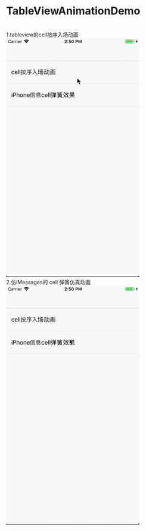 # TableViewAnimationDemo
<br>1.tableview的cell按序入场动画</br>
![image](https://github.com/cailianqing/TableViewAnimationDemo/blob/master/tableviewDemoOne.gif) 
<br>2.仿iMessages的 cell 弹簧仿真动画</br>
![image](https://github.com/cailianqing/TableViewAnimationDemo/blob/master/tableviewDemoTwo.gif) 
